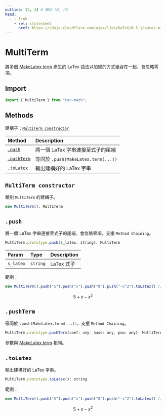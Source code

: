 ```yaml
---
outline: [2, 3] # 顯示 h2, h3
head:
  - - link
    - rel: stylesheet
      href: https://cdnjs.cloudflare.com/ajax/libs/KaTeX/0.5.1/katex.min.css # katex 語法支援
---
```


# MultiTerm
將多個 [MakeLatex.term](./make-latex#makelatex-term) 產生的 LaTex 語法以加總的方式組合在一起，會忽略零項。

## Import
```js
import { MultiTerm } from "ran-math";
```

## Methods
建構子：[`MultiTerm constructor`](#makelatex-constructor)

| Method | Description |
| :- | :- |
| [`.push`](#push) | 將一個 LaTex 字串連接至式子的尾端 |
| [`.pushTerm`](#pushterm) | 等同於 `.push(MakeLatex.term(...))` |
| [`.toLatex`](#tolatex) | 輸出建構好的 LaTex 字串 |

## `MultiTerm constructor`
類別 `MultiTerm` 的建構子。

```js
new MultiTerm(): MultiTerm
```

## `.push`
將一個 LaTex 字串連接至式子的尾端，會忽略零項，支援 `Method Chaining`。

```js
MultiTerm.prototype.push(s_latex: string): MultiTerm
```

| Param | Type | Description |
| :- | :- | :- |
| `s_latex` | `string` | LaTex 式子 |

範例：
```js
new MultiTerm().push("5").push("x").push("0").push("-x^2").toLatex() // "5+x-x^2"
```
$$5+x-x^2$$

## `.pushTerm`
等同於 `.push(MakeLatex.term(...))`，支援 `Method Chaining`。

```js
MultiTerm.prototype.pushTerm(coef: any, base: any, pow: any): MultiTerm
```

參數與 [MakeLatex.term](./make-latex#makelatex-term) 相同。

## `.toLatex`
輸出建構好的 LaTex 字串。

```js
MultiTerm.prototype.toLatex(): string
```

範例：
```js
new MultiTerm().push("5").push("x").push("0").push("-x^2").toLatex() // "5+x-x^2"
```
$$5+x-x^2$$
